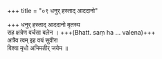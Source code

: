 +++
title = "०९ धनुर् हस्ताद् आददानो"

+++
धनुर् हस्ताद् आददानो मृतस्य  
सह क्षत्रेण वर्चसा बलेन । +++(Bhatt. saṃ ha … valena)+++  
अत्रैव त्वम् इह वयं सुवीरा  
विश्वा मृधो अभिमतीर् जयेम ॥